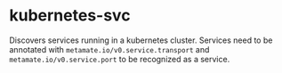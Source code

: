 # kubernetes-svc

Discovers services running in a kubernetes cluster. Services need to be annotated with `metamate.io/v0.service.transport` and `metamate.io/v0.service.port` to be recognized as a service.